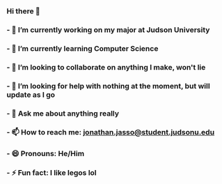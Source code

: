 ### Hi there 👋
### - 🔭 I’m currently working on my major at Judson University
### - 🌱 I’m currently learning Computer Science
### - 👯 I’m looking to collaborate on anything I make, won't lie
### - 🤔 I’m looking for help with nothing at the moment, but will update as I go
### - 💬 Ask me about anything really
### - 📫 How to reach me: jonathan.jasso@student.judsonu.edu
### - 😄 Pronouns: He/Him
### - ⚡ Fun fact: I like legos lol


